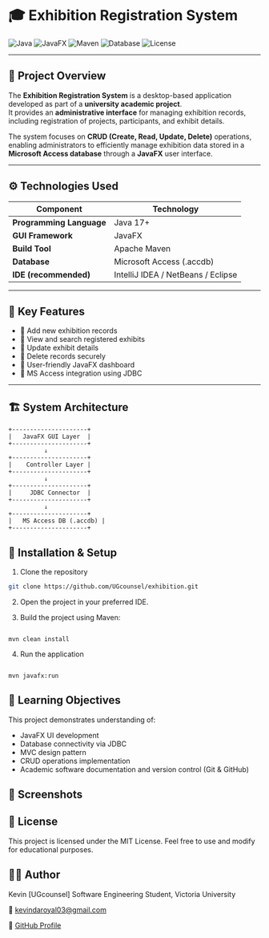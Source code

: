 # 🎓 Exhibition Registration System

![Java](https://img.shields.io/badge/Java-17%2B-blue?logo=java)
![JavaFX](https://img.shields.io/badge/JavaFX-Framework-orange?logo=openjdk)
![Maven](https://img.shields.io/badge/Maven-Build%20Tool-blueviolet?logo=apache-maven)
![Database](https://img.shields.io/badge/Database-MS%20Access-darkgreen?logo=microsoft-access)
![License](https://img.shields.io/badge/License-MIT-green)

---

## 🏫 Project Overview

The **Exhibition Registration System** is a desktop-based application developed as part of a **university academic project**.  
It provides an **administrative interface** for managing exhibition records, including registration of projects, participants, and exhibit details.

The system focuses on **CRUD (Create, Read, Update, Delete)** operations, enabling administrators to efficiently manage exhibition data stored in a **Microsoft Access database** through a **JavaFX** user interface.

---

## ⚙️ Technologies Used

| Component | Technology |
|------------|-------------|
| **Programming Language** | Java 17+ |
| **GUI Framework** | JavaFX |
| **Build Tool** | Apache Maven |
| **Database** | Microsoft Access (.accdb) |
| **IDE (recommended)** | IntelliJ IDEA / NetBeans / Eclipse |

---

## 🧩 Key Features

- 🔹 Add new exhibition records  
- 🔹 View and search registered exhibits  
- 🔹 Update exhibit details  
- 🔹 Delete records securely  
- 🔹 User-friendly JavaFX dashboard  
- 🔹 MS Access integration using JDBC  

---

## 🏗️ System Architecture

```text
+---------------------+
|   JavaFX GUI Layer  |
+---------------------+
          ↓
+---------------------+
|    Controller Layer |
+---------------------+
          ↓
+---------------------+
|     JDBC Connector  |
+---------------------+
          ↓
+---------------------+
|   MS Access DB (.accdb) |
+---------------------+
```

## 🚀 Installation & Setup

1. Clone the repository

```bash
git clone https://github.com/UGcounsel/exhibition.git
```

2. Open the project in your preferred IDE.

3. Build the project using Maven:

```

mvn clean install

```

4. Run the application

```

mvn javafx:run

```

## 🧠 Learning Objectives

This project demonstrates understanding of:
- JavaFX UI development
- Database connectivity via JDBC
- MVC design pattern
- CRUD operations implementation
- Academic software documentation and version control (Git & GitHub)

## 📸 Screenshots

## 📜 License

This project is licensed under the MIT License. Feel free to use and modify for educational purposes.

## 👨‍💻 Author

Kevin [UGcounsel]
Software Engineering Student, Victoria University

📧 kevindaroyal03@gmail.com

🔗 [GitHub Profile](https://github.com/UGcounsel)
